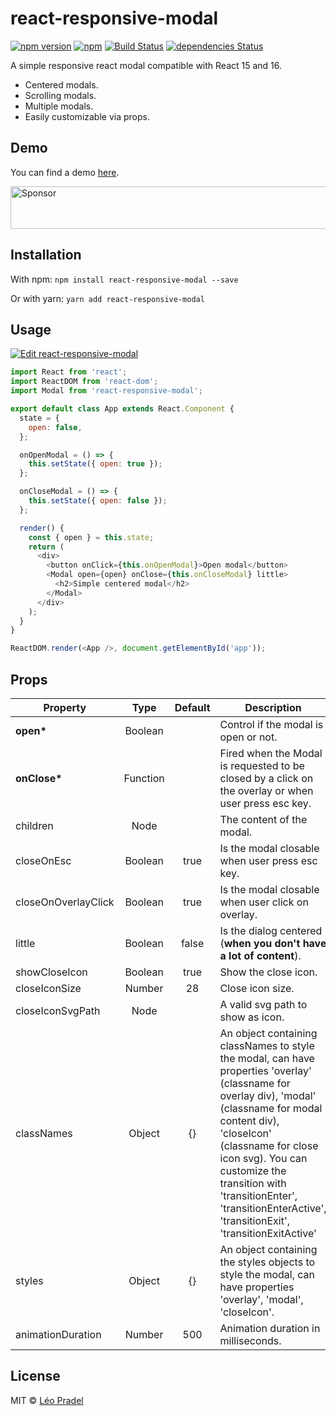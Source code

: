 # react-responsive-modal

[![npm version](https://badge.fury.io/js/react-responsive-modal.svg)](https://badge.fury.io/js/react-responsive-modal)
[![npm](https://img.shields.io/npm/dm/react-responsive-modal.svg)](https://www.npmjs.com/package/react-responsive-modal)
[![Build Status](https://travis-ci.org/pradel/react-responsive-modal.svg?branch=master)](https://travis-ci.org/pradel/react-responsive-modal)
[![dependencies Status](https://david-dm.org/pradel/react-responsive-modal/status.svg)](https://david-dm.org/pradel/react-responsive-modal)

A simple responsive react modal compatible with React 15 and 16.

* Centered modals.
* Scrolling modals.
* Multiple modals.
* Easily customizable via props.

## Demo

You can find a demo [here](https://react-responsive-modal.leopradel.com/).

<a target='_blank' rel='nofollow' href='https://app.codesponsor.io/link/TPcxj3ZMAXdSxzhvJ7SzjaQY/pradel/react-responsive-modal'>
  <img alt='Sponsor' width='888' height='68' src='https://app.codesponsor.io/embed/TPcxj3ZMAXdSxzhvJ7SzjaQY/pradel/react-responsive-modal.svg' />
</a>

## Installation

With npm: `npm install react-responsive-modal --save`

Or with yarn: `yarn add react-responsive-modal`

## Usage

[![Edit react-responsive-modal](https://codesandbox.io/static/img/play-codesandbox.svg)](https://codesandbox.io/s/9jxp669j2o)

```javascript
import React from 'react';
import ReactDOM from 'react-dom';
import Modal from 'react-responsive-modal';

export default class App extends React.Component {
  state = {
    open: false,
  };

  onOpenModal = () => {
    this.setState({ open: true });
  };

  onCloseModal = () => {
    this.setState({ open: false });
  };

  render() {
    const { open } = this.state;
    return (
      <div>
        <button onClick={this.onOpenModal}>Open modal</button>
        <Modal open={open} onClose={this.onCloseModal} little>
          <h2>Simple centered modal</h2>
        </Modal>
      </div>
    );
  }
}

ReactDOM.render(<App />, document.getElementById('app'));
```

## Props

| Property            |   Type   | Default | Description                                                                                                                                                                                                                                                                                                                      |
| ------------------- | :------: | :-----: | -------------------------------------------------------------------------------------------------------------------------------------------------------------------------------------------------------------------------------------------------------------------------------------------------------------------------------- |
| **open\***          | Boolean  |         | Control if the modal is open or not.                                                                                                                                                                                                                                                                                             |
| **onClose\***       | Function |         | Fired when the Modal is requested to be closed by a click on the overlay or when user press esc key.                                                                                                                                                                                                                             |
| children            |   Node   |         | The content of the modal.                                                                                                                                                                                                                                                                                                        |
| closeOnEsc          | Boolean  |  true   | Is the modal closable when user press esc key.                                                                                                                                                                                                                                                                                   |
| closeOnOverlayClick | Boolean  |  true   | Is the modal closable when user click on overlay.                                                                                                                                                                                                                                                                                |
| little              | Boolean  |  false  | Is the dialog centered (**when you don't have a lot of content**).                                                                                                                                                                                                                                                               |
| showCloseIcon       | Boolean  |  true   | Show the close icon.                                                                                                                                                                                                                                                                                                             |
| closeIconSize       |  Number  |   28    | Close icon size.                                                                                                                                                                                                                                                                                                                 |
| closeIconSvgPath    |   Node   |         | A valid svg path to show as icon.                                                                                                                                                                                                                                                                                                |
| classNames          |  Object  |   {}    | An object containing classNames to style the modal, can have properties 'overlay' (classname for overlay div), 'modal' (classname for modal content div), 'closeIcon' (classname for close icon svg). You can customize the transition with 'transitionEnter', 'transitionEnterActive', 'transitionExit', 'transitionExitActive' |
| styles              |  Object  |   {}    | An object containing the styles objects to style the modal, can have properties 'overlay', 'modal', 'closeIcon'.                                                                                                                                                                                                                 |
| animationDuration   |  Number  |   500   | Animation duration in milliseconds.                                                                                                                                                                                                                                                                                              |

## License

MIT © [Léo Pradel](https://www.leopradel.com/)
